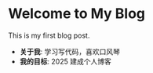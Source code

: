 # Welcome to My Blog  
This is my first blog post.  
- **关于我**: 学习写代码，喜欢口风琴  
- **我的目标**: 2025 建成个人博客  
